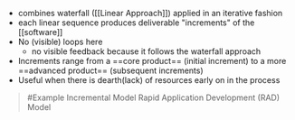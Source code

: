 - combines waterfall ([[Linear Approach]]) applied in an iterative fashion
- each linear sequence produces deliverable "increments" of the [[software]]
- No (visible) loops here
	- no visible feedback because it follows the waterfall approach
- Increments range from a ==core product== (initial increment) to a more ==advanced product== (subsequent increments)
- Useful when there is dearth(lack) of resources early on in the process

>	#Example 
>	Incremental Model
>	Rapid Application Development (RAD) Model